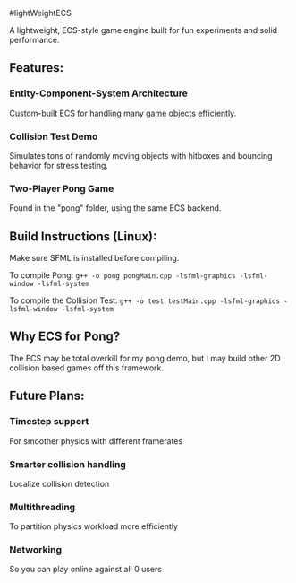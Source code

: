 #lightWeightECS

A lightweight, ECS-style game engine built for fun experiments and solid performance.

## Features:

### Entity-Component-System Architecture
Custom-built ECS for handling many game objects efficiently.

### Collision Test Demo
Simulates tons of randomly moving objects with hitboxes and bouncing behavior for stress testing.

### Two-Player Pong Game
Found in the "pong" folder, using the same ECS backend.

## Build Instructions (Linux):

Make sure SFML is installed before compiling.

To compile Pong:
`g++ -o pong pongMain.cpp -lsfml-graphics -lsfml-window -lsfml-system`

To compile the Collision Test:
`g++ -o test testMain.cpp -lsfml-graphics -lsfml-window -lsfml-system`

## Why ECS for Pong?

The ECS may be total overkill for my pong demo, but I may build other 2D collision based games off this framework.

## Future Plans:

### Timestep support
For smoother physics with different framerates

### Smarter collision handling
Localize collision detection

### Multithreading
To partition physics workload more efficiently

### Networking
So you can play online against all 0 users
